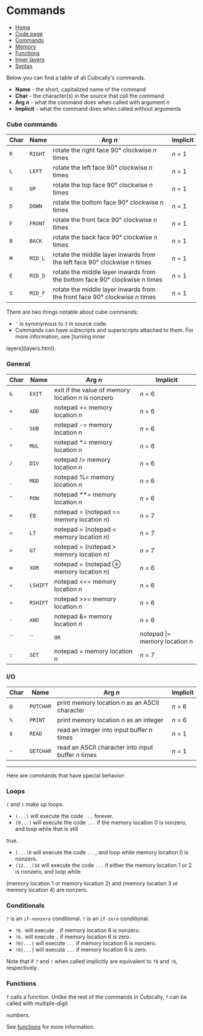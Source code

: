 # Commands

 - [Home](index.html)
 - [Code page](https://cubically.github.io/docs/codepage)
 - [Commands](commands.html)
 - [Memory](memory.html)
 - [Functions](functions.html)
 - [Inner layers](layers.html)
 - [Syntax](syntax.html)

Below you can find a table of all Cubically's commands.

 - **Name** - the short, capitalized name of the command
 - **Char** - the character(s) in the source that call the command
 - **Arg *n*** - what the command does when called with argument *n*
 - **Implicit** - what the command does when called without arguments

### Cube commands

|Char|Name|Arg *n*|Implicit|
|-|-|-|-|
|`R`|`RIGHT`|rotate the right face 90&deg; clockwise *n* times|*n* = 1|
|`L`|`LEFT`|rotate the left face 90&deg; clockwise *n* times|*n* = 1|
|`U`|`UP`|rotate the top face 90&deg; clockwise *n* times|*n* = 1|
|`D`|`DOWN`|rotate the bottom face 90&deg; clockwise *n* times|*n* = 1|
|`F`|`FRONT`|rotate the front face 90&deg; clockwise *n* times|*n* = 1|
|`B`|`BACK`|rotate the back face 90&deg; clockwise *n* times|*n* = 1|
|`M`|`MID_L`|rotate the middle layer inwards from the left face 90&deg; clockwise *n* times|*n* = 1|
|`E`|`MID_D`|rotate the middle layer inwards from the bottom face 90&deg; clockwise *n* times|*n* = 1|
|`S`|`MID_F`|rotate the middle layer inwards from the front face 90&deg; clockwise *n* times|*n* = 1|

There are two things notable about cube commands:

 - `'` is synonymous to `3` in source code.
 - Commands can have subscripts and superscripts attached to them. For more information, see [turning inner 

layers](layers.html).

### General

|Char|Name|Arg *n*|Implicit|
|-|-|-|-|
|`&`|`EXIT`|exit if the value of memory location *n* is nonzero|*n* = 6|
|`+`|`ADD`|notepad += memory location *n*|*n* = 6|
|`-`|`SUB`|notepad -= memory location *n*|*n* = 6|USELESS IMPLICITLY|
|`*`|`MUL`|notepad *= memory location *n*|*n* = 6|
|`/`|`DIV`|notepad /= memory location *n*|*n* = 6|USELESS IMPLICITLY|
|`_`|`MOD`|notepad %= memory location *n*|*n* = 6|USELESS IMPLICITLY|
|`^`|`POW`|notepad **= memory location *n*|*n* = 6|
|`=`|`EQ`|notepad = (notepad == memory location *n*)|*n* = 7|
|`<`|`LT`|notepad = (notepad < memory location *n*)|*n* = 7|PROBABLY|
|`>`|`GT`|notepad = (notepad > memory location *n*)|*n* = 7|PROBABLY
|`⊕`|`XOR`|notepad = (notepad ⊕ memory location *n*)|*n* = 6|USELESS IMPLICITLY|
|`«`|`LSHIFT`|notepad <<= memory location *n*|*n* = 6|USELESS IMPLICITLY|
|`»`|`RSHIFT`|notepad >>= memory location *n*|*n* = 6|USELESS IMPLICITLY|
|`·`|`AND`|notepad &= memory location *n*|*n* = 6|USELESS IMPLICITLY|
|`` | ``|`OR`|notepad \|= memory location *n*|*n* = 6|USELESS IMPLICITLY|
|`:`|`SET`|notepad = memory location *n*|*n* = 7|

### I/O

|Char|Name|Arg *n*|Implicit|
|-|-|-|-|
|`@`|`PUTCHAR`|print memory location *n* as an ASCII character|*n* = 6|
|`%`|`PRINT`|print memory location *n* as an integer|*n* = 6|
|`$`|`READ`|read an integer into input buffer *n* times|*n* = 1|
|`~`|`GETCHAR`|read an ASCII character into input buffer *n* times|*n* = 1|

---

Here are commands that have special behavior:

### Loops

`(` and `)` make up loops.

 - `(...)` will execute the code `...` forever.
 - `(0...)` will execute the code `...` if the memory location 0 is nonzero, and loop while that is still 

true.
 - `(...)0` will execute the code `...`, and loop while memory location 0 is nonzero.
 - `(12...)34` will execute the code `...` if either the memory location 1 or 2 is nonzero, and loop while 

(memory location 1 or memory location 2) and (memory location 3 or memory location 4) are nonzero.

### Conditionals

`?` is an `if-nonzero` conditional. `!` is an `if-zero` conditional.

 - `?6.` will execute `.` if memory location 6 is nonzero.
 - `!6.` will execute `.` if memory location 6 is zero.
 - `?6{...}` will execute `...` if memory location 6 is nonzero.
 - `!6{...}` will execute `...` if memory location 6 is zero.

Note that if `?` and `!` when called implicitly are equivalent to `?6` and `!6`, respectively.

### Functions

`f` calls a function. Unlike the rest of the commands in Cubically, `f` can be called with multiple-digit 

numbers.

See [functions](functions.html) for more information.
